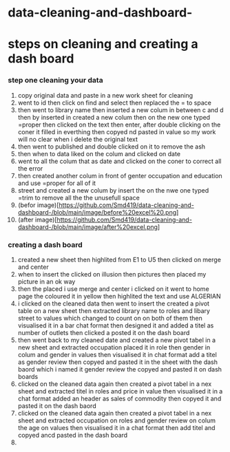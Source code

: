 # data-cleaning-and-dashboard-
# steps on cleaning and creating a dash board
### step one cleaning your data
1) copy original data and paste in a new work sheet for cleaning
2) went to id then click on find and select then replaced the = to space
3) then went to library name then inserted a new colum in between c and d then by inserted in created a new colum then on the new one typed =proper then clicked on the text then enter, after double clicking on the coner it filled in everthing then copyed nd pasted in value so my work will no clear when i delete the original text 
4) then went to published and double clicked on it to remove the ash 
5) then when to data liked on the colum and clicked on date
6) went to all the colum that as date and clicked on the coner to correct all the error 
7) then created another colum in front of genter occupation and education and use =proper for all of it 
8) street and created a new colum by insert the on the nwe one typed =trim to remove all the the unusefull space 
9) (befor image)[https://github.com/Smd419/data-cleaning-and-dashboard-/blob/main/image/before%20excel%20.png]
 10) (after image)[https://github.com/Smd419/data-cleaning-and-dashboard-/blob/main/image/after%20excel.png]

### creating a dash board
1) created a new sheet then highlited from E1 to U5  then clicked on merge and center
2) when to insert the clicked on illusion then pictures then placed my picture in an ok way
3) then the placed i use merge and center i clicked on it went to home page the coloured it in yellow then highlited the text and use ALGERIAN
4) i clicked on the cleaned data then went to insert the created a pivot table on a new sheet then extracted library name to roles and libary street to values which changed to count on on both of them then visualised it in a bar chat format then designed it and added a titel as number of outlets then clicked a posted it on the dash board 
5) then went back to my cleaned date and created a new pivot tabel in a new sheet and extracted occupation placed it in role then gender in colum and gender in values then visualised it in chat format  add a titel as gender review then copyed and pasted it in the sheet with the dash baord which i named it gender review the copyed and pasted it on dash boards 
6) clicked on the cleaned data again then created a pivot tabel in a nex sheet and extracted titel in roles and price in value then visualised it in a chat format  added an header as sales of commodity then copyed it and pasted it on the dash baord
7) clicked on the cleaned data again then created a pivot tabel in a nex sheet and extracted occupation on roles and gender review on colum the age on values then visualised it in a chat format then add titel and copyed ancd pasted in the dash board
8) 
